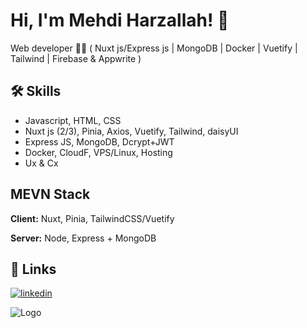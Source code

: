 # Hi, I'm Mehdi Harzallah! 👋

Web developer 👩‍💻 ( Nuxt js/Express js | MongoDB | Docker | Vuetify | Tailwind | Firebase & Appwrite )
## 🛠 Skills
 - Javascript, HTML, CSS
 - Nuxt js (2/3), Pinia, Axios, Vuetify, Tailwind, daisyUI
 - Express JS, MongoDB, Dcrypt+JWT
 - Docker, CloudF, VPS/Linux, Hosting
 - Ux & Cx


## MEVN Stack

**Client:** Nuxt, Pinia, TailwindCSS/Vuetify

**Server:** Node, Express + MongoDB


## 🔗 Links

[![linkedin](https://img.shields.io/badge/linkedin-0A66C2?style=for-the-badge&logo=linkedin&logoColor=white)](https://www.linkedin.com/in/mehdi-harzallah-24a535225/)



![Logo](https://media.licdn.com/dms/image/D4E03AQGYrwpwMb4J3w/profile-displayphoto-shrink_200_200/0/1675008746641?e=1682553600&v=beta&t=jbMRIfVu5I1lOciAOtF2408g1zhXiSu5f-rwX9IVLjk)


